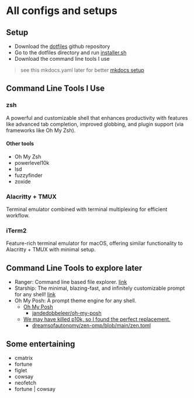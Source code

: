 # All configs and setups


## Setup

- Download the [dotfiles](https://github.com/abhishekghoshh/dotfiles) github repository
- Go to the dotfiles directory and run [installer.sh](https://github.com/abhishekghoshh/dotfiles/blob/master/installer.sh)
- Download the command line tools I use

> see this mkdocs.yaml later for better [mkdocs setup](https://github.com/kubernetes-sigs/gateway-api/blob/main/mkdocs.yml)

## Command Line Tools I Use

### zsh
A powerful and customizable shell that enhances productivity with features like advanced tab completion, improved globbing, and plugin support (via frameworks like Oh My Zsh).

#### Other tools
- Oh My Zsh
- powerlevel10k
- lsd
- fuzzyfinder
- zoxide

### Alacritty + TMUX
Terminal emulator combined with terminal multiplexing for efficient workflow.

### iTerm2
Feature-rich terminal emulator for macOS, offering similar functionality to Alacritty + TMUX with minimal setup.



## Command Line Tools to explore later

- Ranger: Command line based file explorer. [link](https://github.com/ranger/ranger)
- Starship: The minimal, blazing-fast, and infinitely customizable prompt for any shell! [link](https://starship.rs/guide/)
- Oh My Posh: A prompt theme engine for any shell. 
  - [Oh My Posh](https://ohmyposh.dev/)
    - [jandedobbeleer/oh-my-posh](https://github.com/jandedobbeleer/oh-my-posh)
  - [We may have killed p10k, so I found the perfect replacement.](https://www.youtube.com/watch?v=9U8LCjuQzdc)
    - [dreamsofautonomy/zen-omp/blob/main/zen.toml](https://github.com/dreamsofautonomy/zen-omp/blob/main/zen.toml)


## Some entertaining

- cmatrix
- fortune
- figlet
- cowsay
- neofetch
- fortune | cowsay




